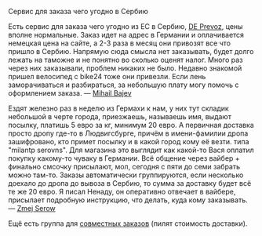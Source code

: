 Сервис для заказа чего угодно в Сербию

Есть сервис для заказа чего угодно из ЕС в Сербию, [DE Prevoz](https://deprevoz.com), цены вполне нормальные.
Заказ идет на адрес в Германии и оплачивается немецкая цена на сайте, а 2-3 раза в месяц они привозят все что пришло в Сербию.
Напрямую сюда смысла нет заказывать, будет долго лежать на таможне и не понятно во сколько оценят налог.
Много раз через них заказывали, проблем никаких не было. Недавно знакомой пришел велосипед с bike24 тоже они привезли.
Если лень заморачиваться и разбираться, за небольшую плату могу помочь с оформлением заказа. — [Mihail Bajev](https://t.me/mbajev)

Ездят железно раз в неделю из Гермахи к нам, у них тут складик небольшой в черте города, приезжаешь, называешь имя,
выдают посылку, платишь 5 евро за кг, минимум 20 евро. А первичная доставка просто дропу где-то в Людвигсбурге,
причём в имени-фамилии дропа зашифровано, кто примет посылку и в какой город кому её везти. типа "milantp serovns".
Для магазина это выглядит как какой-то Вася оплатил покупку какому-то чуваку в Германии.
Всё общение через вайбер + финально смсочку присылают, мол, сегодня с пяти до семи забрать можно там-то.
Заказы автоматически группируются, если несколько доехало до дропа до вывоза в Сербию, то сумма за доставку будет всё те же 20 евро.
Я писал Ненаду, он оперативно отвечает в вайбере, присылает подробную инструкцию, что делать, куда кому заказывать. — [Zmej Serow](https://t.me/zmejserow)

Ещё есть группа для [совместных заказов](https://t.me/+PceivOT7xsk1NGJi) (пилят стоимость доставки).
